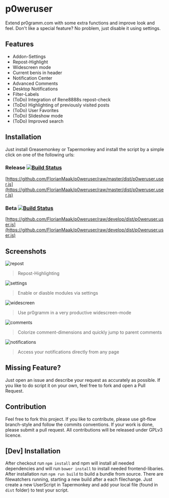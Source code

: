 # p0weruser
Extend pr0gramm.com with some extra functions and improve look and feel. Don't like a special feature? No problem, just disable
it using settings.

## Features
* Addon-Settings
* Repost-Highlight
* Widescreen mode
* Current benis in header
* Notification Center
* Advanced Comments
* Desktop Notifications
* Filter-Labels
* (ToDo) Integration of Rene8888s repost-check
* (ToDo) Highlighting of previously visited posts
* (ToDo) User Favorites
* (ToDo) Slideshow mode
* (ToDo) Improved search

## Installation
Just install Greasemonkey or Tapermonkey and install the script by a simple
click on one of the following urls:

### Release [![Build Status](https://travis-ci.org/FlorianMaak/p0weruser.svg?branch=master)](https://travis-ci.org/FlorianMaak/p0weruser)
[https://github.com/FlorianMaak/p0weruser/raw/master/dist/p0weruser.user.js](https://github.com/FlorianMaak/p0weruser/raw/master/dist/p0weruser.user.js)

### Beta [![Build Status](https://travis-ci.org/FlorianMaak/p0weruser.svg?branch=develop)](https://travis-ci.org/FlorianMaak/p0weruser)
[https://github.com/FlorianMaak/p0weruser/raw/develop/dist/p0weruser.user.js](https://github.com/FlorianMaak/p0weruser/raw/develop/dist/p0weruser.user.js)

## Screenshots
![repost](https://user-images.githubusercontent.com/6325146/31791525-1e0a84b4-b519-11e7-90f8-c5306afcc485.jpg)
> Repost-Highlighting

![settings](https://user-images.githubusercontent.com/6325146/31791526-1e25664e-b519-11e7-9974-0187f606ed62.jpg)
> Enable or diasble modules via settings

![widescreen](https://user-images.githubusercontent.com/6325146/31791527-1e3d0fa6-b519-11e7-9ded-b6d9720b5708.jpg)
> Use pr0gramm in a very productive widescreen-mode

![comments](https://user-images.githubusercontent.com/6325146/31791528-1e5496f8-b519-11e7-8210-5cd96c864761.jpg)
> Colorize comment-dimensions and quickly jump to parent comments

![notifications](https://user-images.githubusercontent.com/6325146/31791529-1e6bd46c-b519-11e7-8527-d620f50b07f2.jpg)
> Access your notifications directly from any page

## Missing Feature?
Just open an issue and describe your request as accurately as possible. If you like to do script it on your own, feel free to fork and open a Pull Request.

## Contribution
Feel free to fork this project. If you like to contribute, please use git-flow
branch-style and follow the commits conventions. If your work is done, please submit a
pull request. All contributions will be released under GPLv3 licence.

## [Dev] Installation
After checkout run ```npm install``` and npm will install all needed dependencies
and will run ```bower install``` to install needed frontend-libaries. After installation run
```npm run build``` to build a bundle from source. There are filewatchers running, starting a new build after a
each filechange. Just create a new UserScript in Tapermonkey and add your local file (found in
```dist``` folder) to test your script. 
